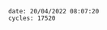 

                date: 20/04/2022 08:07:20
                cycles: 17520

                         